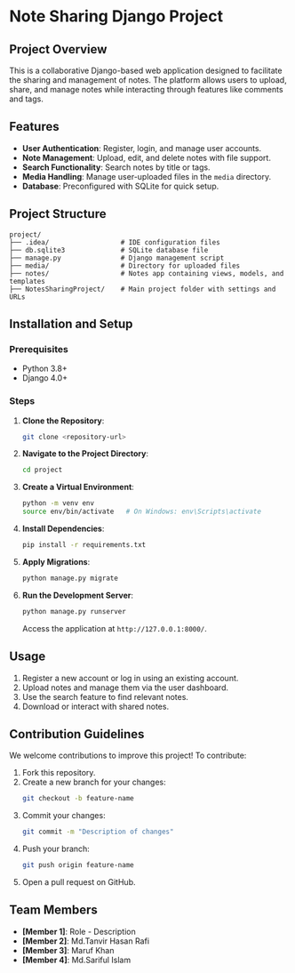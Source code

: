 # Note Sharing Django Project

## Project Overview
This is a collaborative Django-based web application designed to facilitate the sharing and management of notes. The platform allows users to upload, share, and manage notes while interacting through features like comments and tags.

## Features
- **User Authentication**: Register, login, and manage user accounts.
- **Note Management**: Upload, edit, and delete notes with file support.
- **Search Functionality**: Search notes by title or tags.
- **Media Handling**: Manage user-uploaded files in the `media` directory.
- **Database**: Preconfigured with SQLite for quick setup.

## Project Structure
```
project/
├── .idea/                  # IDE configuration files
├── db.sqlite3              # SQLite database file
├── manage.py               # Django management script
├── media/                  # Directory for uploaded files
├── notes/                  # Notes app containing views, models, and templates
├── NotesSharingProject/    # Main project folder with settings and URLs
```

## Installation and Setup

### Prerequisites
- Python 3.8+
- Django 4.0+

### Steps
1. **Clone the Repository**:
   ```bash
   git clone <repository-url>
   ```
2. **Navigate to the Project Directory**:
   ```bash
   cd project
   ```
3. **Create a Virtual Environment**:
   ```bash
   python -m venv env
   source env/bin/activate   # On Windows: env\Scripts\activate
   ```
4. **Install Dependencies**:
   ```bash
   pip install -r requirements.txt
   ```
5. **Apply Migrations**:
   ```bash
   python manage.py migrate
   ```
6. **Run the Development Server**:
   ```bash
   python manage.py runserver
   ```
   Access the application at `http://127.0.0.1:8000/`.

## Usage
1. Register a new account or log in using an existing account.
2. Upload notes and manage them via the user dashboard.
3. Use the search feature to find relevant notes.
4. Download or interact with shared notes.

## Contribution Guidelines
We welcome contributions to improve this project! To contribute:
1. Fork this repository.
2. Create a new branch for your changes:
   ```bash
   git checkout -b feature-name
   ```
3. Commit your changes:
   ```bash
   git commit -m "Description of changes"
   ```
4. Push your branch:
   ```bash
   git push origin feature-name
   ```
5. Open a pull request on GitHub.



## Team Members
- **[Member 1]**: Role - Description
- **[Member 2]**: Md.Tanvir Hasan Rafi
- **[Member 3]**: Maruf Khan
- **[Member 4]**: Md.Sariful Islam



